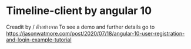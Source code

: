 # Timeline-client by angular 10

Creadit by / ตัวอย่างจาก
To see a demo and further details go to https://jasonwatmore.com/post/2020/07/18/angular-10-user-registration-and-login-example-tutorial
